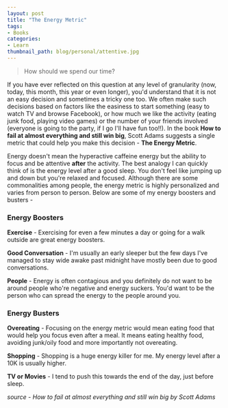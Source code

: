 ```yaml
---
layout: post
title: "The Energy Metric"
tags:
- Books
categories:
- Learn
thumbnail_path: blog/personal/attentive.jpg
---
```


> How should we spend our time?

If you have ever reflected on this question at any level of granularity (now, today, this month, this year or even longer), you'd understand that it is not an easy decision and sometimes a tricky one too. We often make such decisions based on factors like the easiness to start something (easy to watch TV and browse Facebook), or how much we like the activity (eating junk food, playing video games) or the number of your friends involved (everyone is going to the party, if I go I'll have fun too!!). In the book **How to fail at almost everything and still win big**, Scott Adams suggests a single metric that could help you make this decision - **The Energy Metric**. 

Energy doesn't mean the hyperactive caffeine energy but the ability to focus and be attentive **after** the activity. The best analogy I can quickly think of is the energy level after a good sleep. You don't feel like jumping up and down but you're relaxed and focused. Although there are some commonalities among people, the energy metric is highly personalized and varies from person to person. Below are some of my energy boosters and busters - 

### Energy Boosters

**Exercise** - Exercising for even a few minutes a day or going for a walk outside are great energy boosters.

**Good Conversation** - I'm usually an early sleeper but the few days I've managed to stay wide awake past midnight have mostly been due to good conversations.

**People** - Energy is often contagious and you definitely do not want to be around people who're negative and energy suckers. You'd want to be the person who can spread the energy to the people around you.

### Energy Busters 

**Overeating** - Focusing on the energy metric would mean eating food that would help you focus even after a meal. It means eating healthy food, avoiding junk/oily food and more importantly not overeating.

**Shopping** - Shopping is a huge energy killer for me. My energy level after a 10K is usually higher.

**TV or Movies** - I tend to push this towards the end of the day, just before sleep.

*source - How to fail at almost everything and still win big by Scott Adams*